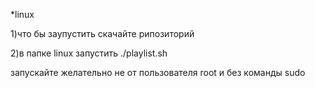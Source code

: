 *linux

  1)что бы заупустить скачайте рипозиторий
  
  2)в папке linux запустить ./playlist.sh 
  
  запускайте желательно  не от пользователя root и без команды sudo  


